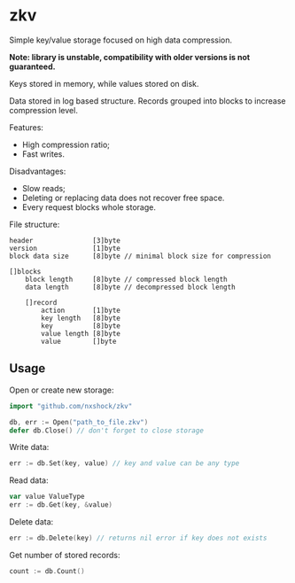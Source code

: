 # zkv

Simple key/value storage focused on high data compression.

**Note: library is unstable, compatibility with older versions is not guaranteed.**

Keys stored in memory, while values stored on disk.

Data stored in log based structure. Records grouped into blocks to increase compression level.

Features:
* High compression ratio;
* Fast writes.

Disadvantages:
* Slow reads;
* Deleting or replacing data does not recover free space.
* Every request blocks whole storage.

File structure:
```
header               [3]byte
version              [1]byte
block data size      [8]byte // minimal block size for compression

[]blocks
	block length     [8]byte // compressed block length
	data length      [8]byte // decompressed block length

	[]record
		action       [1]byte
		key length   [8]byte
		key          [8]byte
		value length [8]byte
		value        []byte
```

## Usage

Open or create new storage:

```go
import "github.com/nxshock/zkv"

db, err := Open("path_to_file.zkv")
defer db.Close() // don't forget to close storage
```

Write data:

```go
err := db.Set(key, value) // key and value can be any type
```

Read data:

```go
var value ValueType
err := db.Get(key, &value)
```

Delete data:

```go
err := db.Delete(key) // returns nil error if key does not exists
```

Get number of stored records:

```go
count := db.Count()
```